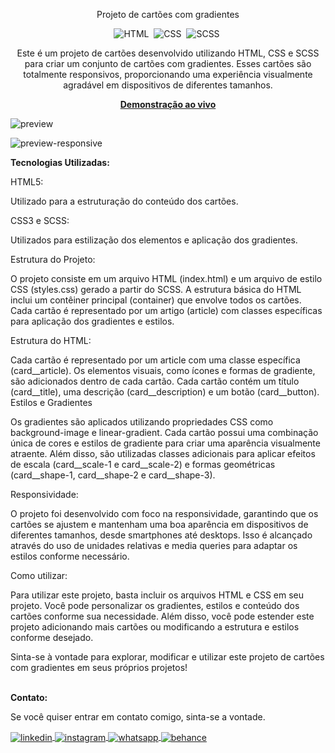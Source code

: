 <div align="center">

Projeto de cartões com gradientes

![HTML](https://img.shields.io/badge/-HTML-0D1117?style=for-the-badge&logo=html5&labelColor=0D1117)&nbsp;
![CSS](https://img.shields.io/badge/-CSS-0D1117?style=for-the-badge&logo=CSS3&logoColor=blue&labelColor=0D1117)&nbsp;
![SCSS](https://img.shields.io/badge/-SCSS-0D1117?style=for-the-badge&logo=sass&logoColor=purple&labelColor=0D1117)&nbsp;

<p>Este é um projeto de cartões desenvolvido utilizando HTML, CSS e SCSS para criar um conjunto de cartões com gradientes. Esses cartões são totalmente responsivos, proporcionando uma experiência visualmente agradável em dispositivos de diferentes tamanhos.</p>

<a href="https://gradientanimation.netlify.app/"><strong>Demonstração ao vivo</strong></a>
</div>

![preview](https://github.com/daniel-portela/Gradient/assets/110783805/13548307-8bcd-4fff-a466-d0085d6e3002)

![preview-responsive](https://github.com/daniel-portela/Gradient/assets/110783805/ee6843a8-c9e3-4963-a015-e71a37a6b4f2)

<b>Tecnologias Utilizadas:</b>

HTML5: 

Utilizado para a estruturação do conteúdo dos cartões.

CSS3 e SCSS: 

Utilizados para estilização dos elementos e aplicação dos gradientes.

Estrutura do Projeto:

O projeto consiste em um arquivo HTML (index.html) e um arquivo de estilo CSS (styles.css) gerado a partir do SCSS. A estrutura básica do HTML inclui um contêiner principal (container) que envolve todos os cartões. Cada cartão é representado por um artigo (article) com classes específicas para aplicação dos gradientes e estilos.

Estrutura do HTML:

Cada cartão é representado por um article com uma classe específica (card__article).
Os elementos visuais, como ícones e formas de gradiente, são adicionados dentro de cada cartão.
Cada cartão contém um título (card__title), uma descrição (card__description) e um botão (card__button).
Estilos e Gradientes

Os gradientes são aplicados utilizando propriedades CSS como background-image e linear-gradient. Cada cartão possui uma combinação única de cores e estilos de gradiente para criar uma aparência visualmente atraente. Além disso, são utilizadas classes adicionais para aplicar efeitos de escala (card__scale-1 e card__scale-2) e formas geométricas (card__shape-1, card__shape-2 e card__shape-3).

Responsividade:

O projeto foi desenvolvido com foco na responsividade, garantindo que os cartões se ajustem e mantenham uma boa aparência em dispositivos de diferentes tamanhos, desde smartphones até desktops. Isso é alcançado através do uso de unidades relativas e media queries para adaptar os estilos conforme necessário.

Como utilizar:

Para utilizar este projeto, basta incluir os arquivos HTML e CSS em seu projeto. Você pode personalizar os gradientes, estilos e conteúdo dos cartões conforme sua necessidade. Além disso, você pode estender este projeto adicionando mais cartões ou modificando a estrutura e estilos conforme desejado.

Sinta-se à vontade para explorar, modificar e utilizar este projeto de cartões com gradientes em seus próprios projetos!

<br><b>Contato:</b>

<p>Se você quiser entrar em contato comigo, sinta-se a vontade.</p> 

<a href="https://linkedin.com/in/danielengineer" target="_blank">
  <img align="center" src="https://img.shields.io/badge/ - LinkedIn-05122A?style=flat&logo=linkedin" alt="linkedin"/>
</a>
 <a href="https://instagram.com/danielengineer_" target="_blank">
 <img align="center" src="https://img.shields.io/badge/ - Instagram-05122A?style=flat&logo=instagram" alt="instagram"/>
</a>
 <a href="https://wa.me/77999109489" target="_blank">
 <img align="center" src="https://img.shields.io/badge/-Whatsapp-05122A?style=flat&logo=whatsapp" alt="whatsapp"/>
</a>
<a href="https://www.behance.net/danielengineer_" target="_blank">
 <img align="center" src="https://img.shields.io/badge/-behance-05122A?style=flat&logo=behance" alt="behance"/>
</a>
